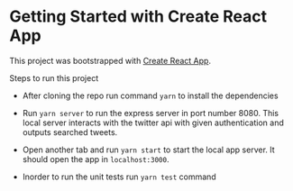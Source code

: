 # Getting Started with Create React App

This project was bootstrapped with [Create React App](https://github.com/facebook/create-react-app).


Steps to run this project

* After cloning the repo run command `yarn` to install the dependencies

* Run `yarn server` to run the express server in port number 8080. This local server interacts with the twitter api with given authentication and outputs searched tweets.

* Open another tab and run `yarn start` to start the local app server. It should open the app in `localhost:3000`.

* Inorder to run the unit tests run `yarn test` command
